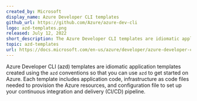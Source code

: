 ```yaml
---
created_by: Microsoft
display_name: Azure Developer CLI templates
github_url: https://github.com/Azure/azure-dev-cli
logo: azd-templates.png
released: July 12, 2022
short_description: The Azure Developer CLI templates are idiomatic application templates that accelerate the time it takes to get started on Azure.
topic: azd-templates
url: https://docs.microsoft.com/en-us/azure/developer/azure-developer-cli/overview
---
```


Azure Developer CLI (azd) templates are idiomatic application templates created using the `azd` conventions so that you can use `azd` to get started on Azure. Each template includes application code, infrastructure as code files needed to provision the Azure resources, and configuration file to set up your continuous integration and delivery (CI/CD) pipeline. 